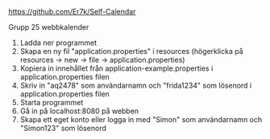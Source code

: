 
https://github.com/Er7k/Self-Calendar


Grupp 25 webbkalender

1. Ladda ner programmet 
2. Skapa en ny fil "application.properties" i resources (högerklicka på resources -> new -> file -> application.properties)
3. Kopiera in innehållet från application-example.properties i application.properties filen
4. Skriv in "aq2478" som användarnamn och "frida1234" som lösenord i application.properties filen 
5. Starta programmet
6. Gå in på localhost:8080 på webben
7. Skapa ett eget konto eller logga in med "Simon" som användarnamn och "Simon123" som lösenord  

 
